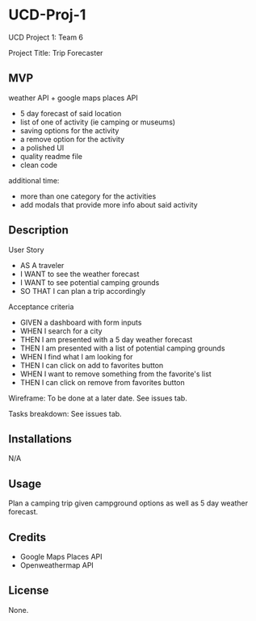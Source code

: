 # UCD-Proj-1

UCD Project 1: Team 6

Project Title: Trip Forecaster

## MVP 

weather API + google maps places API 

- 5 day forecast of said location
- list of one of activity (ie camping or museums)
- saving options for the activity
- a remove option for the activity
- a polished UI 
- quality readme file
- clean code

additional time: 

- more than one category for the activities 
- add modals that provide more info about said activity 


## Description

User Story 
- AS A traveler
- I WANT to see the weather forecast
- I WANT to see potential camping grounds
- SO THAT I can plan a trip accordingly

Acceptance criteria 
- GIVEN a dashboard with form inputs
- WHEN I search for a city 
- THEN I am presented with a 5 day weather forecast
- THEN I am presented with a list of potential camping grounds
- WHEN I find what I am looking for
- THEN I can click on add to favorites button
- WHEN I want to remove something from the favorite's list
- THEN I can click on remove from favorites button

Wireframe: To be done at a later date. See issues tab.

Tasks breakdown: See issues tab.

## Installations

N/A

## Usage

Plan a camping trip given campground options as well as 5 day weather forecast.

## Credits

 - Google Maps Places API
 - Openweathermap API

## License

None.



